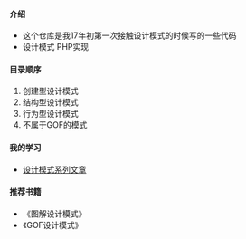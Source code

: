 #### 介绍
- 这个仓库是我17年初第一次接触设计模式的时候写的一些代码
- 设计模式 PHP实现

#### 目录顺序
1. 创建型设计模式
2. 结构型设计模式
3. 行为型设计模式
4. 不属于GOF的模式

#### 我的学习
- [设计模式系列文章](https://github.com/fangfengxiang/blog-public/tree/master/PHP/PHP%E8%AE%BE%E8%AE%A1%E6%A8%A1%E5%BC%8F)


#### 推荐书籍

- 《图解设计模式》
- 《GOF设计模式》
